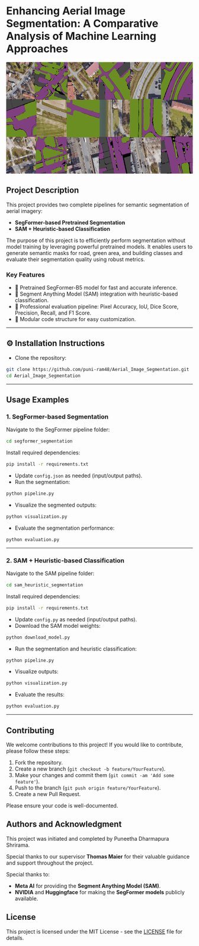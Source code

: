 # Enhancing Aerial Image Segmentation: A Comparative Analysis of Machine Learning Approaches

<img src="SegImage.png" width="1000" height="300">

## Project Description

This project provides two complete pipelines for semantic segmentation of aerial imagery:

- **SegFormer-based Pretrained Segmentation**  
- **SAM + Heuristic-based Classification**

The purpose of this project is to efficiently perform segmentation without model training by leveraging powerful pretrained models. It enables users to generate semantic masks for road, green area, and building classes and evaluate their segmentation quality using robust metrics.

### Key Features

- 📌 Pretrained SegFormer-B5 model for fast and accurate inference.
- 📌 Segment Anything Model (SAM) integration with heuristic-based classification.
- 📌 Professional evaluation pipeline: Pixel Accuracy, IoU, Dice Score, Precision, Recall, and F1 Score.
- 📌 Modular code structure for easy customization.

---

## ⚙️ Installation Instructions

*  Clone the repository:

```bash
git clone https://github.com/puni-ram48/Aerial_Image_Segmentation.git
cd Aerial_Image_Segmentation
```
---

##  Usage Examples

### 1. SegFormer-based Segmentation

Navigate to the SegFormer pipeline folder:

```bash
cd segformer_segmentation
```
Install required dependencies:

```bash
pip install -r requirements.txt
```
- Update `config.json` as needed (input/output paths).
- Run the segmentation:

```bash
python pipeline.py
```

- Visualize the segmented outputs:

```bash
python visualization.py
```

- Evaluate the segmentation performance:

```bash
python evaluation.py
```

---

### 2. SAM + Heuristic-based Classification

Navigate to the SAM pipeline folder:

```bash
cd sam_heuristic_segmentation
```

Install required dependencies:

```bash
pip install -r requirements.txt
```
- Update `config.py` as needed (input/output paths).
- Download the SAM model weights:

```bash
python download_model.py
```

- Run the segmentation and heuristic classification:

```bash
python pipeline.py
```

- Visualize outputs:

```bash
python visualization.py
```

- Evaluate the results:

```bash
python evaluation.py
```
---
## Contributing
We welcome contributions to this project! If you would like to contribute, please follow these steps:
1. Fork the repository.
2. Create a new branch (`git checkout -b feature/YourFeature`).
3. Make your changes and commit them (`git commit -am 'Add some feature'`).
4. Push to the branch (`git push origin feature/YourFeature`).
5. Create a new Pull Request.

Please ensure your code is well-documented.

## Authors and Acknowledgment
This project was initiated and completed by Puneetha Dharmapura Shrirama. 

Special thanks to our supervisor **Thomas Maier** for their valuable guidance and support throughout the project.

Special thanks to:

- **Meta AI** for providing the **Segment Anything Model (SAM)**.
- **NVIDIA** and **Huggingface** for making the **SegFormer models** publicly available.
  
## License
This project is licensed under the MIT License - see the [LICENSE](LICENSE) file for details.
